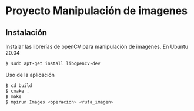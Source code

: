 # Proyecto Manipulación de imagenes

## Instalación

Instalar las librerías de openCV para manipulación de imagenes.
En Ubuntu 20.04
```sh
$ sudo apt-get install libopencv-dev
```

Uso de la aplicación
```sh
$ cd build
$ cmake .
$ make
$ mpirun Images <operacion> <ruta_imagen>
```
